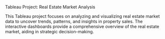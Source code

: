 Tableau Project: Real Estate Market Analysis

This Tableau project focuses on analyzing and visualizing real estate market data to uncover trends, patterns, and insights in property sales. The interactive dashboards provide a comprehensive overview of the real estate market, aiding in strategic decision-making.
